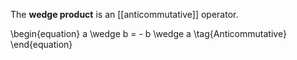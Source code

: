 The **wedge product** is an [[anticommutative]] operator.

\begin{equation}
a \wedge b = - b \wedge a \tag{Anticommutative}
\end{equation}